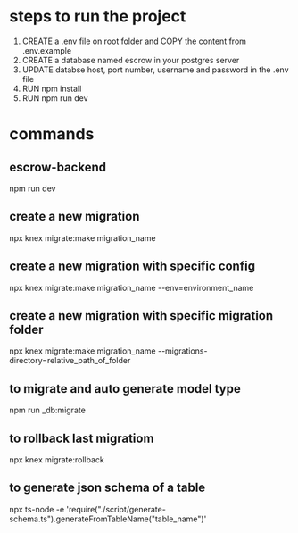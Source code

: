 # steps to run the project
1. CREATE a .env file on root folder and COPY the content from .env.example
2. CREATE a database named escrow in your postgres server
3. UPDATE databse host, port number, username and password in the .env file
4. RUN npm install
5. RUN npm run dev

# commands
## escrow-backend
npm run dev
## create a new migration
npx knex migrate:make migration_name
## create a new migration with specific config
npx knex migrate:make migration_name --env=environment_name
## create a new migration with specific migration folder
npx knex migrate:make migration_name --migrations-directory=relative_path_of_folder
## to migrate and auto generate model type
npm run _db:migrate
## to rollback last migratiom
npx knex migrate:rollback
## to generate json schema of a table
npx ts-node -e 'require("./script/generate-schema.ts").generateFromTableName("table_name")'